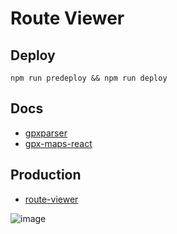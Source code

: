 # Route Viewer

## Deploy

`npm run predeploy && npm run deploy`

## Docs

- [gpxparser](https://www.npmjs.com/package/gpxparser)
- [gpx-maps-react](https://www.manuelkruisz.com/blog/posts/gpx-maps-react)

## Production

- [route-viewer](https://miguelrguez16.github.io/route-viewer/)

![image](https://github.com/user-attachments/assets/dbb482e3-cfe8-4067-b9de-bda000945144)
